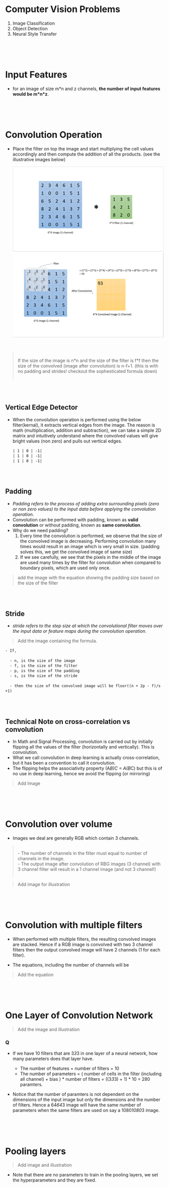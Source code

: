 # Computer Vision Problems

1. Image Classification
2. Object Detection
3. Neural Style Transfer

<br>
<br>
<br>

# Input Features

- for an image of size m\*n and z channels, **the number of input features would be m\*n\*z**.

<br>
<br>
<br>

# Convolution Operation

- Place the filter on top the image and start multiplying the cell values accordingly and then compute the addition of all the products. (see the illustrative images below)

  ![image](./_assets/1.1.png)
  ![image](./_assets/1.2.png)

<br>

> <br> If the size of the image is n\*n and the size of the filter is f\*f then the size of the convolved (image after convolution) is n-f+1. (this is with no padding and strides! checkout the sophesticated formula down) <br> <br>

<br>
<br>

## Vertical Edge Detector

- When the convolution operation is performed using the below filter(kernal), it extracts vertical edges from the image. The reason is math (multiplication, addition and subtraction), we can take a simple 2D matrix and intuitively understand where the convolved values will give bright values (non zero) and pulls out vertical edges.

  ```
  | 1 | 0 | -1|
  | 1 | 0 | -1|
  | 1 | 0 | -1|
  ```

<br>
<br>

## Padding

- _Padding refers to the process of adding extra surrounding pixels (zero or non zero values) to the input data before applying the convolution operation._
- Convolution can be performed with padding, known as **valid convolution** or without padding, known as **same convolution**.
- Why do we need padding?
  1. Every time the convolution is performed, we observe that the size of the convolved image is decreasing. Performing convolution many times would result in an image which is very small in size. (padding solves this, we get the convolved image of same size)
  2. If we see carefully, we see that the pixels in the middle of the image are used many times by the filter for convolution when compared to boundary pixels, which are used only once.

> add the image with the equation showing the padding size based on the size of the filter

<br>
<br>

## Stride

- _stride refers to the step size at which the convolutional filter moves over the input data or feature maps during the convolution operation._

> Add the image containing the formula.

```
- If,

  - n, is the size of the image
  - f, is the size of the filter
  - p, is the size of the padding
  - s, is the size of the stride

  - then the size of the convolved image will be floor((n + 2p - f)/s +1)
```

<br>
<br>

## Technical Note on cross-correlation vs convolution

- In Math and Signal Processing, convolution is carried out by initially flipping all the values of the filter (horizontally and vertically). This is convolution.
- What we call convolution in deep learning is actually cross-correlation, but it has been a convention to call it convolution.
- The flipping helps the associativity property (A*B)*C = A*(B*C) but this is of no use in deep learning, hence we avoid the flipping (or mirroring)

> Add Image

<br>
<br>
<br>

# Convolution over volume

- Images we deal are generally RGB which contain 3 channels.

> <br>
> - The number of channels in the filter must equal to number of channels in the image.  <br> 
> - The output image after convolution of RBG images (3 channel) with 3 channel filter will result in a 1 channel image (and not 3 channel!) <br> <br>

> Add image for illustration

<br>
<br>
<br>

# Convolution with multiple filters

- When performed with multiple filters, the resulting convolved images are stacked. Hence if a RGB image is convolved with two 3 channel filters then the output convolved image will have 2 channels (1 for each filter).

- The equations, including the number of channels will be

> Add the equation

<br>
<br>
<br>

# One Layer of Convolution Network

> Add the image and illustration

### Q

- If we have 10 filters that are 3*3*3 in one layer of a neural network, how many parameters does that layer have.

  - The number of features = number of filters = 10
  - The number of parameters = ( number of cells in the filter (including all channel) + bias ) * number of filters = ((3*3*3) + 1) * 10 = 280 paramters.

- Notice that the number of paramters is not dependent on the dimensions of the input image but only the dimensions and the number of filters. Hence a 64*64*3 image will have the same number of parameters when the same filters are used on say a 1080*1080*3 image.

<br>
<br>
<br>

# Pooling layers

> Add image and illustration

- Note that there are no parameters to train in the pooling layers, we set the hyperparameters and they are fixed.

```

```

